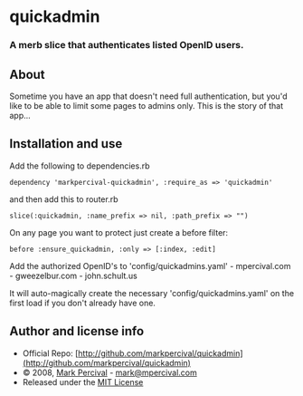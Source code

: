 # quickadmin

### A merb slice that authenticates listed OpenID users.

## About

Sometime you have an app that doesn't need full authentication, but you'd like to be able to
limit some pages to admins only. This is the story of that app...

## Installation and use

Add the following to dependencies.rb

    dependency 'markpercival-quickadmin', :require_as => 'quickadmin'

and then add this to router.rb

    slice(:quickadmin, :name_prefix => nil, :path_prefix => "")

On any page you want to protect just create a before filter:

    before :ensure_quickadmin, :only => [:index, :edit]

Add the authorized OpenID's to 'config/quickadmins.yaml'
    - mpercival.com
    - gweezelbur.com
    - john.schult.us

It will auto-magically create the necessary 'config/quickadmins.yaml'
on the first load if you don't already have one.

## Author and license info

- Official Repo: [http://github.com/markpercival/quickadmin](http://github.com/markpercival/quickadmin)
- &copy; 2008, [Mark Percival](http://mpercival.com) - [mark@mpercival.com](mailto:mark@mpercival.com)
- Released under the [MIT License](http://www.opensource.org/licenses/mit-license.php)